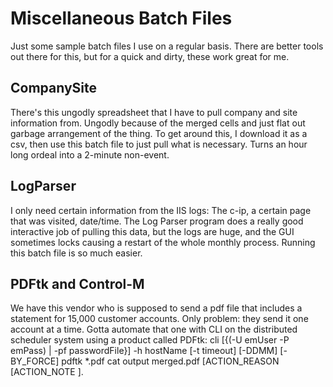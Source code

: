 # Miscellaneous Batch Files
Just some sample batch files I use on a regular basis.  There are better tools out there for this, but for a quick and dirty, these work great for me.

## CompanySite
There's this ungodly spreadsheet that I have to pull company and site information from.  Ungodly because of the merged cells and just flat out garbage arrangement of the thing.  To get around this, I download it as a csv, then use this batch file to just pull what is necessary.  Turns an hour long ordeal into a 2-minute non-event.

## LogParser
I only need certain information from the IIS logs:  The c-ip, a certain page that was visited, date/time.  The Log Parser program does a really good interactive job of pulling this data, but the logs are huge, and the GUI sometimes locks causing a restart of the whole monthly process.  Running this batch file is so much easier.

## PDFtk and Control-M
We have this vendor who is supposed to send a pdf file that includes a statement for 15,000 customer accounts.  Only problem:  they send it one account at a time.  Gotta automate that one with CLI on the distributed scheduler system using a product called PDFtk:
cli [{(-U emUser -P emPass) | -pf passwordFile}] -h hostName 
[-t timeout] [-DDMM] [-BY_FORCE] pdftk *.pdf cat output merged.pdf <cmd> [ACTION_REASON <reason for taking an audit action> [ACTION_NOTE <descriptive reason for audit action>].







